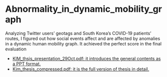 # Abnormality_in_dynamic_mobility_graph
Analyzing Twitter users’ geotags and South Korea’s COVID-19 patients’ routes, I figured out how social events affect and are affected by anomalies in a dynamic human mobility graph. It achieved the perfect score in the final evaluation

- [KIM_thsis_presentation_29Oct.pdf: it introduces the general contents as a PPT format.](https://github.com/bluethou/Abnormality_in_dynamic_mobility_graph/blob/main/KIM_thsis_presentation_29Oct.pdf)
- [Kim_thesis_compressed.pdf: it is the full version of thesis in detail.](https://github.com/bluethou/Abnormality_in_dynamic_mobility_graph/blob/main/Kim_thesis_compressed.pdf)
